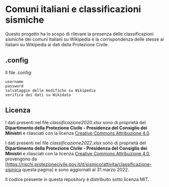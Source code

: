 # Comuni italiani e classificazioni sismiche
Questo progetto ha lo scopo di rilevare la presenza delle classificazioni sismiche dei comuni Italiani su Wikipedia e la corrispondenza delle stesse ai italiani su Wikipedia ai dati della Protezione Civile.
## .config
Il file .config:
```
username
password
salvataggio delle modifiche su Wikipedia
verifica dei dati su Wikidata
```
## Licenza
I dati presenti nel file _classificazione2020.xlsx_ sono di proprietà del **Dipartimento della Protezione Civile - Presidenza del Consiglio dei Ministri** e rilasciati con la licenza [Creative Commons Attribuzione 4.0](https://creativecommons.org/licenses/by/4.0/).

I dati presenti nel file _classificazione2022.xlsx_ sono di proprietà del **Dipartimento della Protezione Civile - Presidenza del Consiglio dei Ministri** e rilasciati con la licenza [Creative Commons Attribuzione 4.0](https://creativecommons.org/licenses/by/4.0/), provengono da [https://rischi.protezionecivile.gov.it/it/sismico/attivita/classificazione-sismica questa pagina] e sono aggiornati al 31 marzo 2022.

Il codice presente in questa repository è distribuito sotto licenza MIT.